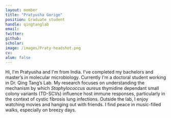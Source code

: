 ```yaml
---
layout: member
title: "Pratyusha Gorige"
position: Graduate student
handle: qingtanglab
email: 
twitter:
github: 
scholar: 
image: /images/Praty-headshot.png
cv: 
alum: false
---
```





Hi, I'm Pratyusha and I'm from India. I've completed my bachelors and master’s in molecular microbiology. Currently I'm a doctoral student working in Dr. Qing Tang’s Lab. My research focuses on understanding the mechanism by which <i>Staphylococcus aureus</i> thymidine dependant small colony variants (TD-SCVs) influence host immune responses, particularly in the context of cystic fibrosis lung infections. Outside the lab, I enjoy watching movies and hanging out with friends. I find peace in music-filled walks, especially on breezy days.



